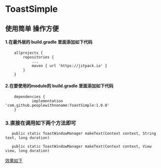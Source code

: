 # ToastSimple
## 使用简单 操作方便

#### 1.在最外层的 build.gradle 里面添加如下代码

```
	allprojects {
		repositories {
			...
			maven { url 'https://jitpack.io' }
		}
	}
```
#### 2.在要使用的module的 build.gradle 里面添加如下代码

```
	dependencies {
	        implementation 'com.github.peoplewithnoname:ToastSimple:1.0.0'
	}
```

### 3.直接在调用如下两个方法即可

```
   public static ToastWindowManager makeText(Context context, String text, long duration)

   public static ToastWindowManager makeText(Context context, View view, long duration)
```

[效果如下](https://blog.csdn.net/qq_16592085/article/details/110561466)